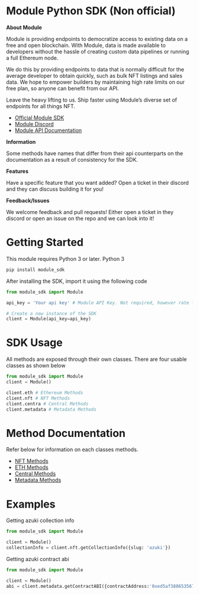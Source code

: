 # Module Python SDK (Non official)

**About Module**

Module is providing endpoints to democratize access to existing data on a free and open blockchain. With Module, data is made available to developers without the hassle of creating custom data pipelines or running a full Ethereum node.

We do this by providing endpoints to data that is normally difficult for the average developer to obtain quickly, such as bulk NFT listings and sales data. We hope to empower builders by maintaining high rate limits on our free plan, so anyone can benefit from our API.

Leave the heavy lifting to us. Ship faster using Module’s diverse set of endpoints for all things NFT.

 - [Official Module SDK](https://github.com/modulenft/module-sdk)
 - [Module Discord](https://discord.com/invite/module)
 - [Module API Documentation](https://module.readme.io/reference/about)

**Information**

Some methods have names that differ from their api counterparts on the documentation as a result of consistency for the SDK.

**Features**

Have a specific feature that you want added? Open a ticket in their discord and they can discuss building it for you!

**Feedback/Issues**

We welcome feedback and pull requests! Either open a ticket in they discord or open an issue on the repo and we can look into it!


# Getting Started
This module requires Python 3 or later. Python 3
```zsh
pip install module_sdk
```

After installing the SDK, import it using the following code
```python
from module_sdk import Module

api_key = 'Your api key' # Module API Key. Not required, however rate limits will apply.

# Create a new instance of the SDK
client = Module(api_key=api_key)
```

# SDK Usage

All methods are exposed through their own classes. 
There are four usable classes as shown below
```python
from module_sdk import Module
client = Module()

client.eth # Ethereum Methods
client.nft # NFT Methods
client.centra # Central Methods
client.metadata # Metadata Methods
```

# Method Documentation
Refer below for information on each classes methods.

- [NFT Methods](./docs/nft.md)
- [ETH Methods](./docs/eth.md)
- [Central Methods](./docs/central.md)
- [Metadata Methods](./docs/metadata.md)


# Examples
Getting azuki collection info
```python
from module_sdk import Module

client = Module()
collectionInfo = client.nft.getCollectionInfo({slug: 'azuki'})
```
Getting azuki contract abi
```python
from module_sdk import Module

client = Module()
abi = client.metadata.getContractABI({contractAddress:'0xed5af388653567af2f388e6224dc7c4b3241c544'})
```